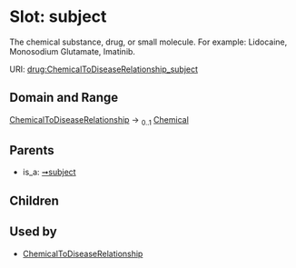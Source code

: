
# Slot: subject


The chemical substance, drug, or small molecule.  For example: Lidocaine, Monosodium Glutamate, Imatinib.

URI: [drug:ChemicalToDiseaseRelationship_subject](http://w3id.org/ontogpt/drug/ChemicalToDiseaseRelationship_subject)


## Domain and Range

[ChemicalToDiseaseRelationship](ChemicalToDiseaseRelationship.md) &#8594;  <sub>0..1</sub> [Chemical](Chemical.md)

## Parents

 *  is_a: [➞subject](triple__subject.md)

## Children


## Used by

 * [ChemicalToDiseaseRelationship](ChemicalToDiseaseRelationship.md)
